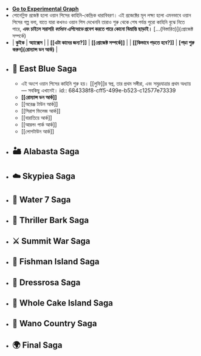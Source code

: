 - **[Go to Experimental Graph](logseq://graph/Experimental?page=Contents)**
- পোনেগ্লিফ প্রজেক্ট হলো ওয়ান পিসের কাহিনি-কেন্দ্রিক ধারাবিবরণ।
  এই প্রজেক্টের মূল লক্ষ্য হলো এমনভাবে ওয়ান পিসের গল্প বলা, যাতে যারা কখনও ওয়ান পিস দেখেননি তারাও শুরু থেকে শেষ পর্যন্ত পুরো কাহিনি বুঝে নিতে পারে, **এবং চাইলে সরাসরি *বর্তমান এপিসোডে* প্রবেশ করতে পারে কোনো বিভ্রান্তি ছাড়াই।** [...(বিস্তারিত)](প্রোজেক্ট সম্পর্কে)
- | **কুইক** | **অ্যাক্সেস** |
  | **[[এটা কাদের জন্য?]]** | **[[প্রোজেক্ট সম্পর্কে]]** |
  | **[[কিভাবে পড়তে হবে?]]** | **[পড়া শুরু করুন](রোম্যান্স ডন আর্ক)** |
- ## 🧭 East Blue Saga
	- এই অংশে ওয়ান পিসের কাহিনি শুরু হয়। [[লুফি]]র স্বপ্ন, তার প্রথম সঙ্গীরা, এবং সমুদ্রযাত্রার প্রথম অধ্যায় — সবকিছু এখানেই।
	  id:: 684338f8-cff5-499e-b523-c12577e73339
	- **[[রোম্যান্স ডন আর্ক]]**
	- [[অরেঞ্জ টাউন আর্ক]]
	- [[সিরাপ ভিলেজ আর্ক]]
	- [[বারাতিয়ে আর্ক]]
	- [[আরলং পার্ক আর্ক]]
	- [[লোগটাউন আর্ক]]
- ## 🏜️ Alabasta Saga
- ## ☁️ Skypiea Saga
- ## 🚪 Water 7 Saga
- ## 🧟 Thriller Bark Saga
- ## ⚔️ Summit War Saga
- ## 🐠 Fishman Island Saga
- ## 👑 Dressrosa Saga
- ## 🍰 Whole Cake Island Saga
- ## 🐉 Wano Country Saga
- ## 🌍 Final Saga